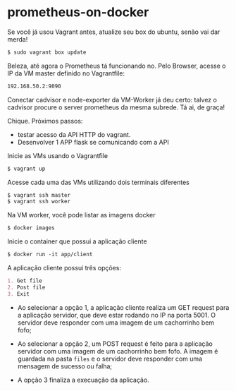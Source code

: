 # prometheus-on-docker

Se você já usou Vagrant antes, atualize seu box do ubuntu, senão vai dar merda!

```markdown
$ sudo vagrant box update
```

Beleza, até agora o Prometheus tá funcionando no. Pelo Browser, acesse o IP da VM master definido no Vagrantfile:

```markdown
192.168.50.2:9090
```
Conectar cadvisor e node-exporter da VM-Worker já deu certo:
talvez o cadvisor procure o server prometheus da mesma subrede. Tá ai, de graça! 

Chique. Próximos passos: 
- testar acesso da API HTTP do vagrant. 
- Desenvolver 1 APP flask se comunicando com a API

Inicie as VMs usando o Vagrantfile

```markdown
$ vagrant up
```

Acesse cada uma das VMs utilizando dois terminais diferentes

```markdown
$ vagrant ssh master
$ vagrant ssh worker
```

Na VM worker, você pode listar as imagens docker

```markdown
$ docker images
```

Inicie o container que possui a aplicação cliente

```markdown
$ docker run -it app/client
```

A aplicação cliente possui três opções:

```markdown
1. Get file
2. Post file
3. Exit
```

- Ao selecionar a opção 1, a aplicação cliente realiza um GET request para a aplicação servidor, que deve estar rodando no IP na porta 5001. O servidor deve responder com uma imagem de um cachorrinho bem fofo;

- Ao selecionar a opção 2, um POST request é feito para a aplicação servidor com uma imagem de um cachorrinho bem fofo. A imagem é guardada na pasta `files` e o servidor deve responder com uma mensagem de sucesso ou falha;

- A opção 3 finaliza a execuação da aplicação.

